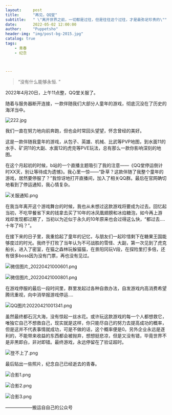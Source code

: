 ```yaml
---
layout:     post
title:      "再见，QQ堂"
subtitle:   " \"离开世界之前，一切都是过往，但是往往这个过往，才是最弥足珍贵的\""
date:       2022-05-02 12:00:00
author:     "Puppetsho"
header-img: "img/post-bg-2015.jpg"
catalog: true
tags:
    - 青春
    - 纪念



---
```


> “没有什么能够永恒. ”

 2022年4月20日，上午11点整，QQ堂关服了。

  随着与服务器断开连接，一款伴随我们大部分人童年的游戏，彻底沉没在了历史的海洋当中。

![222.jpg](https://s2.loli.net/2022/05/04/tbQdjKVN3mw1Dzc.jpg)

  我们一直在努力地向前奔跑，但也会时常回头望望，怀念曾经的美好。

这是一款伴随我童年的游戏，从包子、英雄、机械、比武等PVP地图，到水面11的水手、矿洞11的大副、水面12的虎克等PVE玩法，总有那么一款你影响深刻的地图。

  在这个月起初的时候，b站的一个直播主题吸引了我的注意——《QQ堂停运倒计时XX天，别让等待成为遗憾》。我心里一惊——“卧草？这款伴随了我整个童年的游戏，居然要停服了？”我惊讶地打开直播间，加入了相关QQ群。最后在官网确切地看到了停运通知，我心情复杂。

![关服通知.png](https://s2.loli.net/2022/05/04/fc7Bpj3LxiAlrKQ.png)

  在我当年离开这个游戏舞台的时候，我也从未想过这款游戏将要成为过去。回忆起当初，不吃早餐省下来的钱拿去买了10年的冰凤凰翅膀和冰焰糖泡，如今再上游戏却发现都过期了，当初以为近似于永久的10年原来也会过得这么快，“都过去....十年了吗？”。

  在接下来的日子里，我重拾起了童年的记忆，与朋友们一起珍惜剩下在糖果王国能够度过的时光。我终于打败了当年认为不可战胜的雪怪、大副，第一次见到了虎克船长，进入了密室，在猫之森林玩躲猫猫，在景阳冈玩V段，在探险里打多倍，还有很多boss因为没有门票，再也没有见过。

  

![微信图片_20220421000601.png](https://s2.loli.net/2022/05/04/YQnz8xb3mUlHCu4.png)

![微信图片_20220421000801.png](https://s2.loli.net/2022/05/04/r1L7lHGsiCuJeb9.png)

  在游戏停服的最后一段时间里，群里发起过各种自救办法，自发游戏内高消费希望腾讯重视，向中消举报游戏停运....



![QQ图片20220421001341.png](https://s2.loli.net/2022/05/04/NuGadE7KtlvfOe6.png)

  虽然最终都石沉大海，没有惊起一丝水花。或许玩这款游戏的每一个人都想救它，唯独它自己不想救自己，现实就是这样，你只能尽自己的努力去提高成功的概率，但是这并不代表事情就成功，可是不做的话，这个概率便是0。另外企业永远是逐利的，不能带来收益的东西都会被抛弃，想想挺悲凉，但是又没有错，毕竟世界不是非黑即白，非对即错。最终游戏，永远停留在了验证超时。

![登不上了.png](https://s2.loli.net/2022/05/04/EceQ9tvKmGaHRhl.png)

  最后贴出一些照片，纪念自己已经逝去的青春。

![合影1.png](https://s2.loli.net/2022/05/04/XaQq3yIbTegtKMN.png)

![合影2.png](https://s2.loli.net/2022/05/04/5QqRcXfs9iETveF.png)

![合影3.png](https://s2.loli.net/2022/05/04/UOcoAwgDEPk8l9v.png)

——————搬运自自己的公众号

